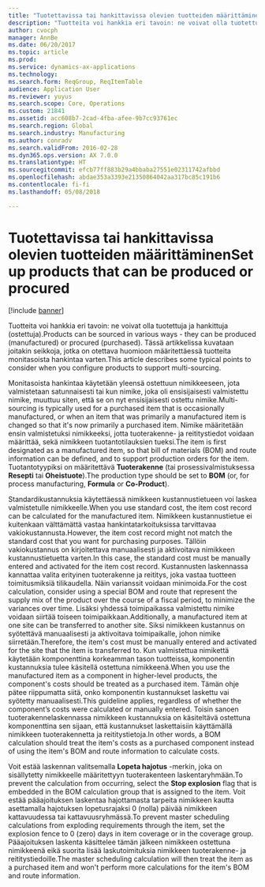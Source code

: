 ```yaml
---
title: "Tuotettavissa tai hankittavissa olevien tuotteiden määrittäminen"
description: "Tuotteita voi hankkia eri tavoin: ne voivat olla tuotettuja ja hankittuja (ostettuja). Tässä artikkelissa kuvataan joitakin seikkoja, jotka on otettava huomioon määritettäessä tuotteita monitasoista hankintaa varten."
author: cvocph
manager: AnnBe
ms.date: 06/20/2017
ms.topic: article
ms.prod: 
ms.service: dynamics-ax-applications
ms.technology: 
ms.search.form: ReqGroup, ReqItemTable
audience: Application User
ms.reviewer: yuyus
ms.search.scope: Core, Operations
ms.custom: 21841
ms.assetid: acc608b7-2cad-4fba-afee-9b7cc93761ec
ms.search.region: Global
ms.search.industry: Manufacturing
ms.author: conradv
ms.search.validFrom: 2016-02-28
ms.dyn365.ops.version: AX 7.0.0
ms.translationtype: HT
ms.sourcegitcommit: efcb77ff883b29a4bbaba27551e02311742afbbd
ms.openlocfilehash: abdae353a3393e21350864042aa317bc85c191b6
ms.contentlocale: fi-fi
ms.lasthandoff: 05/08/2018

---
```


# <a name="set-up-products-that-can-be-produced-or-procured"></a><span data-ttu-id="012c4-104">Tuotettavissa tai hankittavissa olevien tuotteiden määrittäminen</span><span class="sxs-lookup"><span data-stu-id="012c4-104">Set up products that can be produced or procured</span></span>

[!include [banner](../includes/banner.md)]

<span data-ttu-id="012c4-105">Tuotteita voi hankkia eri tavoin: ne voivat olla tuotettuja ja hankittuja (ostettuja).</span><span class="sxs-lookup"><span data-stu-id="012c4-105">Products can be sourced in various ways -  they can be produced (manufactured) or procured (purchased).</span></span> <span data-ttu-id="012c4-106">Tässä artikkelissa kuvataan joitakin seikkoja, jotka on otettava huomioon määritettäessä tuotteita monitasoista hankintaa varten.</span><span class="sxs-lookup"><span data-stu-id="012c4-106">This article describes some typical points to consider when you configure products to support multi-sourcing.</span></span> 

<span data-ttu-id="012c4-107">Monitasoista hankintaa käytetään yleensä ostettuun nimikkeeseen, jota valmistetaan satunnaisesti tai kun nimike, joka oli ensisijaisesti valmistettu nimike, muuttuu siten, että se on nyt ensisijaisesti ostettu nimike.</span><span class="sxs-lookup"><span data-stu-id="012c4-107">Multi-sourcing is typically used for a purchased item that is occasionally manufactured, or when an item that was primarily a manufactured item is changed so that it's now primarily a purchased item.</span></span> <span data-ttu-id="012c4-108">Nimike määritetään ensin valmistetuksi nimikkeeksi, jotta tuoterakenne- ja reititystiedot voidaan määrittää, sekä nimikkeen tuotantotilauksien tueksi.</span><span class="sxs-lookup"><span data-stu-id="012c4-108">The item is first designated as a manufactured item, so that bill of materials (BOM) and route information can be defined, and to support production orders for the item.</span></span> <span data-ttu-id="012c4-109">Tuotantotyypiksi on määritettävä **Tuoterakenne** (tai prosessivalmistuksessa **Resepti** tai **Oheistuote**).</span><span class="sxs-lookup"><span data-stu-id="012c4-109">The production type should be set to **BOM** (or, for process manufacturing, **Formula** or **Co-Product**).</span></span>

<span data-ttu-id="012c4-110">Standardikustannuksia käytettäessä nimikkeen kustannustietueen voi laskea valmistetulle nimikkeelle.</span><span class="sxs-lookup"><span data-stu-id="012c4-110">When you use standard cost, the item cost record can be calculated for the manufactured item.</span></span> <span data-ttu-id="012c4-111">Nimikkeen kustannustietue ei kuitenkaan välttämättä vastaa hankintatarkoituksissa tarvittavaa vakiokustannusta.</span><span class="sxs-lookup"><span data-stu-id="012c4-111">However, the item cost record might not match the standard cost that you want for purchasing purposes.</span></span> <span data-ttu-id="012c4-112">Tällöin vakiokustannus on kirjoitettava manuaalisesti ja aktivoitava nimikkeen kustannustietuetta varten.</span><span class="sxs-lookup"><span data-stu-id="012c4-112">In this case, the standard cost must be manually entered and activated for the item cost record.</span></span> <span data-ttu-id="012c4-113">Kustannusten laskennassa kannattaa valita erityinen tuoterakenne ja reititys, joka vastaa tuotteen toimitusmiksiä tilikaudella. Näin varianssit voidaan minimoida.</span><span class="sxs-lookup"><span data-stu-id="012c4-113">For the cost calculation, consider using a special BOM and route that represent the supply mix of the product over the course of a fiscal period, to minimize the variances over time.</span></span> <span data-ttu-id="012c4-114">Lisäksi yhdessä toimipaikassa valmistettu nimike voidaan siirtää toiseen toimipaikkaan.</span><span class="sxs-lookup"><span data-stu-id="012c4-114">Additionally, a manufactured item at one site can be transferred to another site.</span></span> <span data-ttu-id="012c4-115">Siksi nimikkeen kustannus on syötettävä manuaalisesti ja aktivoitava toimipaikalle, johon nimike siirretään.</span><span class="sxs-lookup"><span data-stu-id="012c4-115">Therefore, the item's cost must be manually entered and activated for the site that the item is transferred to.</span></span> <span data-ttu-id="012c4-116">Kun valmistettua nimikettä käytetään komponenttina korkeamman tason tuotteissa, komponentin kustannuksia tulee käsitellä ostettuna nimikkeenä.</span><span class="sxs-lookup"><span data-stu-id="012c4-116">When you use the manufactured item as a component in higher-level products, the component's costs should be treated as a purchased item.</span></span> <span data-ttu-id="012c4-117">Tämän ohje pätee riippumatta siitä, onko komponentin kustannukset laskettu vai syötetty manuaalisesti.</span><span class="sxs-lookup"><span data-stu-id="012c4-117">This guideline applies, regardless of whether the component’s costs were calculated or manually entered.</span></span> <span data-ttu-id="012c4-118">Toisin sanoen tuoterakennelaskennassa nimikkeen kustannuksia on käsiteltävä ostettuna komponenttina sen sijaan, että kustannukset laskettaisiin käyttämällä nimikkeen tuoterakennetta ja reititystietoja.</span><span class="sxs-lookup"><span data-stu-id="012c4-118">In other words, a BOM calculation should treat the item's costs as a purchased component instead of using the item's BOM and route information to calculate costs.</span></span> 

<span data-ttu-id="012c4-119">Voit estää laskennan valitsemalla **Lopeta hajotus** -merkin, joka on sisällytetty nimikkeelle määritettyyn tuoterakenteen laskentaryhmään.</span><span class="sxs-lookup"><span data-stu-id="012c4-119">To prevent the calculation from occurring, select the **Stop explosion** flag that is embedded in the BOM calculation group that is assigned to the item.</span></span> <span data-ttu-id="012c4-120">Voit estää pääajoituksen laskentaa hajottamasta tarpeita nimikkeen kautta asettamalla hajotuksen lopetusrajaksi 0 (nolla) päivää nimikkeen kattavuudessa tai kattavuusryhmässä.</span><span class="sxs-lookup"><span data-stu-id="012c4-120">To prevent master scheduling calculations from exploding requirements through the item, set the explosion fence to 0 (zero) days in item coverage or in the coverage group.</span></span> <span data-ttu-id="012c4-121">Pääajoituksen laskenta käsittelee tämän jälkeen nimikkeen ostettuna nimikkeenä eikä suorita lisää laskutoimituksia nimikkeen tuoterakenne- ja reititystiedoille.</span><span class="sxs-lookup"><span data-stu-id="012c4-121">The master scheduling calculation will then treat the item as a purchased item and won't perform more calculations for the item's BOM and route information.</span></span>






